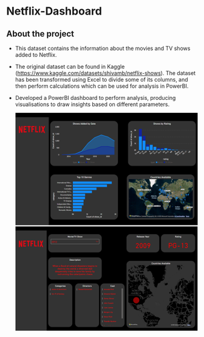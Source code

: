 # Netflix-Dashboard

## About the project
- This dataset contains the information about the movies and TV shows added to Netflix. 
  
- The original dataset can be found in Kaggle (https://www.kaggle.com/datasets/shivamb/netflix-shows). The dataset has been transformed using Excel to divide some of its columns, and then perform calculations which can be used for analysis in PowerBI.
  
- Developed a PowerBI dashboard to perform analysis, producing visualisations to draw insights based on different parameters.

  ![](Netflix-Dashboard.png)
  ![](Netflix-Dashboard(2).png)
